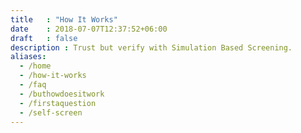 ```yaml
---
title   : "How It Works"
date    : 2018-07-07T12:37:52+06:00
draft   : false
description : Trust but verify with Simulation Based Screening.
aliases:
  - /home
  - /how-it-works
  - /faq
  - /buthowdoesitwork
  - /firstaquestion
  - /self-screen
---
```



